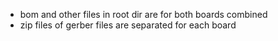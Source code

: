 - bom and other files in root dir are for both boards combined
- zip files of gerber files are separated for each board
